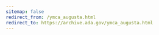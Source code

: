 ```yaml
---
sitemap: false 
redirect_from: /ymca_augusta.html 
redirect_to: https://archive.ada.gov/ymca_augusta.html 
---
```

